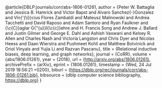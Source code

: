 @article{DBLP:journals/corr/abs-1806-01261,
  author    = {Peter W. Battaglia and
               Jessica B. Hamrick and
               Victor Bapst and
               Alvaro Sanchez{-}Gonzalez and
               Vin{\'{\i}}cius Flores Zambaldi and
               Mateusz Malinowski and
               Andrea Tacchetti and
               David Raposo and
               Adam Santoro and
               Ryan Faulkner and
               {\c{C}}aglar G{\"{u}}l{\c{c}}ehre and
               H. Francis Song and
               Andrew J. Ballard and
               Justin Gilmer and
               George E. Dahl and
               Ashish Vaswani and
               Kelsey R. Allen and
               Charles Nash and
               Victoria Langston and
               Chris Dyer and
               Nicolas Heess and
               Daan Wierstra and
               Pushmeet Kohli and
               Matthew Botvinick and
               Oriol Vinyals and
               Yujia Li and
               Razvan Pascanu},
  title     = {Relational inductive biases, deep learning, and graph networks},
  journal   = {CoRR},
  volume    = {abs/1806.01261},
  year      = {2018},
  url       = {http://arxiv.org/abs/1806.01261},
  archivePrefix = {arXiv},
  eprint    = {1806.01261},
  timestamp = {Wed, 24 Jul 2019 18:56:21 +0200},
  biburl    = {https://dblp.org/rec/journals/corr/abs-1806-01261.bib},
  bibsource = {dblp computer science bibliography, https://dblp.org}
}
